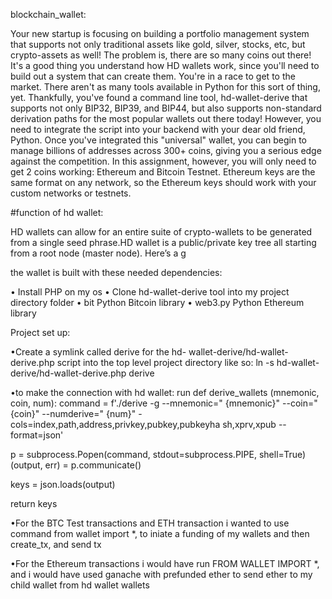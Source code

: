 blockchain_wallet:


Your new startup is focusing on building a portfolio management system that supports not only traditional assets like gold, silver, stocks, etc, but crypto-assets as well! The problem is, there are so many coins out there! It's a good thing you understand how HD wallets work, since you'll need to build out a system that can create them. You're in a race to get to the market. There aren't as many tools available in Python for this sort of thing, yet. Thankfully, you've found a command line tool, hd-wallet-derive that supports not only BIP32, BIP39, and BIP44, but also supports non-standard derivation paths for the most popular wallets out there today! However, you need to integrate the script into your backend with your dear old friend, Python. Once you've integrated this "universal" wallet, you can begin to manage billions of addresses across 300+ coins, giving you a serious edge against the competition. In this assignment, however, you will only need to get 2 coins working: Ethereum and Bitcoin Testnet. Ethereum keys are the same format on any network, so the Ethereum keys should work with your custom networks or testnets.



#function of hd wallet:

HD wallets can allow for an entire suite of crypto-wallets to be generated from a single seed phrase.HD wallet is a public/private key tree all starting from a root node (master node). Here’s a g


 the wallet is built with these needed dependencies:
 
• Install PHP on my os
• Clone hd-wallet-derive tool into my project 
  directory folder 
• bit Python Bitcoin library
• web3.py Python Ethereum library

 Project set up:
 
•Create a symlink called derive for the hd-
 wallet-derive/hd-wallet-derive.php script 
 into the top level project directory like so:
 ln -s hd-wallet-derive/hd-wallet-derive.php 
 derive
 
•to make the connection with hd wallet:
 run def derive_wallets (mnemonic, coin, num):
 command = f'./derive -g --mnemonic="
 {mnemonic}" --coin="{coin}" --numderive="
 {num}" -  
cols=index,path,address,privkey,pubkey,pubkeyha
 sh,xprv,xpub --format=json'

p = subprocess.Popen(command, stdout=subprocess.PIPE, shell=True)
(output, err) = p.communicate()

keys = json.loads(output)

return keys


•For the BTC Test transactions and ETH 
 transaction  i wanted to use command from 
 wallet import *, to iniate a funding of my
 wallets and then  create_tx, and send tx


•For the Ethereum transactions i would have run 
 FROM WALLET IMPORT *, and i would have 
 used ganache with prefunded ether to send
 ether  to my child wallet from hd wallet 
 wallets



